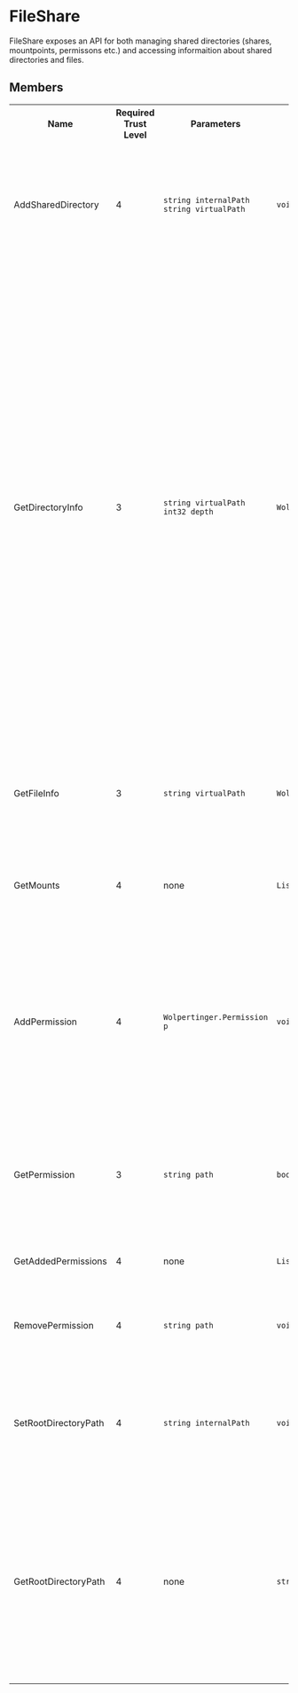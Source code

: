 FileShare
=========

FileShare exposes an API for both managing shared directories (shares, mountpoints, permissons etc.) and accessing informaition about shared directories and files.

## Members

<table>
    <tr>
        <th>Name</th>
        <th>Required Trust Level</th>
        <th>Parameters</th>
        <th>Returns</th>
        <th>Description</th>
    </tr>
    <tr>
        <td>AddSharedDirectory</td>
        <td>4</td>
        <td>
          <code>string internalPath</code><br />
          <code>string virtualPath</code><br />
        </td>
        <td><code>void</code></td>
        <td>Shares the specified local path on the target-machine and mounts it at the specified virtual directory.</td>
    </tr>
    <tr>
        <td>GetDirectoryInfo</td>
        <td>3</td>
        <td>
          <code>string virtualPath</code><br />
          <code>int32 depth</code><br />
        </td>
        <td><code>Wolpertinger.DirectoryObject</code></td>
        <td>Returns information about the directory at the specified path and its files. The &#39;depth&#39; paramter specifies how many levels of sub-directories are to be included in the response. To include everything, set depth to -1. Returning everything should be used with caution, as it might take the called client long to respond to the request and, more importantly cause a very big response-message that might take long to transmit.</td>
    </tr>
    <tr>
        <td>GetFileInfo</td>
        <td>3</td>
        <td><code>string virtualPath</code></td>
        <td><code>Wolpertinger.FileObject</code></td>
        <td>Returns a FileObject object with information about the file at the specified path.</td>
    </tr>
    <tr>
        <td>GetMounts</td>
        <td>4</td>
        <td>none</td>
        <td><code>List&lt;Wolpertinger.MountInfo&gt;</code></td>
        <td>Returns a list with information about all explicitly added shared directories.</td>
    </tr>
    <tr>
        <td>AddPermission</td>
        <td>4</td>
        <td><code>Wolpertinger.Permission p</code></td>
        <td><code>void</code></td>
        <td>Adds a new Permisson. Note that there can only be one Permission set for a path. To modify a existing permission, it needs to be removed and re-added afterwards.</td>
    </tr>
    <tr>
        <td>GetPermission</td>
        <td>3</td>
        <td><code>string path</code></td>
        <td><code>boolean</code></td>
        <td>Returns a boolean value indicating whether the calling client is permitted to access the specified path.</td>
    </tr>
    <tr>
        <td>GetAddedPermissions</td>
        <td>4</td>
        <td>none</td>
        <td><code>List&lt;Wolpertinger.Permission&gt;</code></td>
        <td>Gets a list of all explicitly added Permissions.</td>
    </tr>
    <tr>
        <td>RemovePermission</td>
        <td>4</td>
        <td><code>string path</code><br /></td>
        <td><code>void</code></td>
        <td>Removes a explicitly added permission for the specified path.</td>
    </tr>
    <tr>
        <td>SetRootDirectoryPath</td>
        <td>4</td>
        <td><code>string internalPath</code><br /></td>
        <td><code>void</code></td>
        <td>Sets the local path on the target-machine of the folder that will be used as root-directory.</td>
    </tr>
    <tr>
        <td>GetRootDirectoryPath</td>
        <td>4</td>
        <td>none</td>
        <td><code>string</code></td>
        <td>Returns te local path on the target machine of the folder that is currently used as root-directory. If no root-directory has been set, the return-value will be an empty string.</td>
    </tr>
</table>
